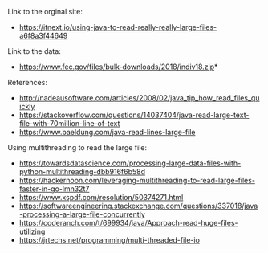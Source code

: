 Link to the orginal site:
- https://itnext.io/using-java-to-read-really-really-large-files-a6f8a3f44649

Link to the data:
- https://www.fec.gov/files/bulk-downloads/2018/indiv18.zip*

References:
- http://nadeausoftware.com/articles/2008/02/java_tip_how_read_files_quickly
- https://stackoverflow.com/questions/14037404/java-read-large-text-file-with-70million-line-of-text
- https://www.baeldung.com/java-read-lines-large-file

Using multithreading to read the large file:
- https://towardsdatascience.com/processing-large-data-files-with-python-multithreading-dbb916f6b58d
- https://hackernoon.com/leveraging-multithreading-to-read-large-files-faster-in-go-lmn32t7
- https://www.xspdf.com/resolution/50374271.html
- https://softwareengineering.stackexchange.com/questions/337018/java-processing-a-large-file-concurrently
- https://coderanch.com/t/699934/java/Approach-read-huge-files-utilizing
- https://jrtechs.net/programming/multi-threaded-file-io